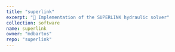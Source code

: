 ```yaml
---
title: "superlink"
excerpt: "🚰 Implementation of the SUPERLINK hydraulic solver"
collection: software
name: superlink
owner: "mdbartos"
repo: "superlink"
---
```


